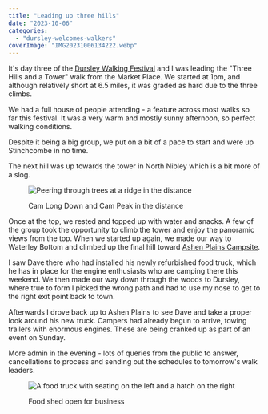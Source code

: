 ```yaml
---
title: "Leading up three hills"
date: "2023-10-06"
categories: 
  - "dursley-welcomes-walkers"
coverImage: "IMG20231006134222.webp"
---
```


It's day three of the [Dursley Walking Festival](https://festival.dursleywelcomeswalkers.org.uk/) and I was leading the "Three Hills and a Tower" walk from the Market Place. We started at 1pm, and although relatively short at 6.5 miles, it was graded as hard due to the three climbs.

We had a full house of people attending - a feature across most walks so far this festival. It was a very warm and mostly sunny afternoon, so perfect walking conditions.

Despite it being a big group, we put on a bit of a pace to start and were up Stinchcombe in no time.

The next hill was up towards the tower in North Nibley which is a bit more of a slog.

<figure>

![Peering through trees at a ridge in the distance](images/IMG20231006162710-1024x851.webp)

<figcaption>

Cam Long Down and Cam Peak in the distance

</figcaption>

</figure>

Once at the top, we rested and topped up with water and snacks. A few of the group took the opportunity to climb the tower and enjoy the panoramic views from the top. When we started up again, we made our way to Waterley Bottom and climbed up the final hill toward [Ashen Plains Campsite](https://ashenplains.co.uk/).

I saw Dave there who had installed his newly refurbished food truck, which he has in place for the engine enthusiasts who are camping there this weekend. We then made our way down through the woods to Dursley, where true to form I picked the wrong path and had to use my nose to get to the right exit point back to town.

Afterwards I drove back up to Ashen Plains to see Dave and take a proper look around his new truck. Campers had already begun to arrive, towing trailers with enormous engines. These are being cranked up as part of an event on Sunday.

More admin in the evening - lots of queries from the public to answer, cancellations to process and sending out the schedules to tomorrow's walk leaders.

<figure>

![A food truck with seating on the left and a hatch on the right](images/IMG202310061653331-1024x768.webp)

<figcaption>

Food shed open for business

</figcaption>

</figure>
